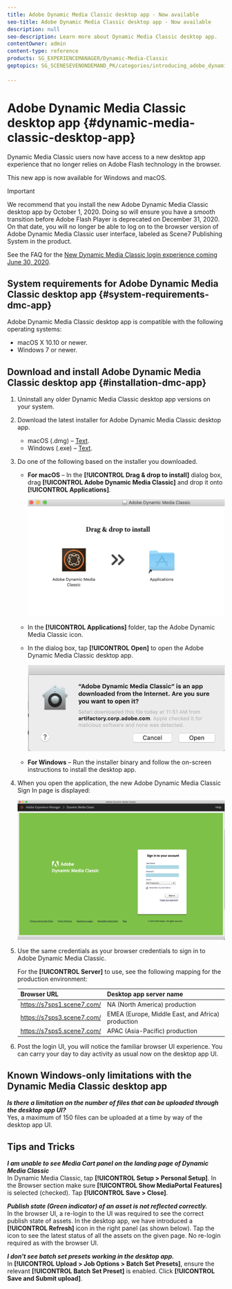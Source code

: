```yaml
---
title: Adobe Dynamic Media Classic desktop app - Now available
seo-title: Adobe Dynamic Media Classic desktop app - Now available
description: null
seo-description: Learn more about Dynamic Media Classic desktop app.
contentOwner: admin
content-type: reference
products: SG_EXPERIENCEMANAGER/Dynamic-Media-Classic
geptopics: SG_SCENESEVENONDEMAND_PK/categories/introducing_adobe_dynamic_media_classic

---
```


# Adobe Dynamic Media Classic desktop app {#dynamic-media-classic-desktop-app}

Dynamic Media Classic users now have access to a new desktop app experience that no longer relies on Adobe Flash technology in the browser. 

This new app is now available for Windows and macOS.

>[!IMPORTANT]
>
>We recommend that you install the new Adobe Dynamic Media Classic desktop app by October 1, 2020. Doing so will ensure you have a smooth transition before Adobe Flash Player is deprecated on December 31, 2020. On that date, you will no longer be able to log on to the browser version of Adobe Dynamic Media Classic user interface, labeled as Scene7 Publishing System in the product.

See the FAQ for the [New Dynamic Media Classic login experience coming June 30, 2020](/help/new-ui-2020.md).

## System requirements for Adobe Dynamic Media Classic desktop app {#system-requirements-dmc-app}

Adobe Dynamic Media Classic desktop app is compatible with the following operating systems:
* macOS X 10.10 or newer.
* Windows 7 or newer.

## Download and install Adobe Dynamic Media Classic desktop app {#installation-dmc-app}

1. Uninstall any older Dynamic Media Classic desktop app versions on your system.

1. Download the latest installer for Adobe Dynamic Media Classic desktop app.

    * macOS (.dmg) &ndash; [Text](link).
    * Windows (.exe) &ndash; [Text](link).

1. Do one of the following based on the installer you downloaded.

    * **For macOS** &ndash; In the **[!UICONTROL Drag & drop to install]** dialog box, drag **[!UICONTROL Adobe Dynamic Media Classic]** and drop it onto **[!UICONTROL Applications]**.

        ![image text](/help/assets/dragondrop-install.png)

    * In the **[!UICONTROL Applications]** folder, tap the Adobe Dynamic Media Classic icon.
    * In the dialog box, tap **[!UICONTROL Open]** to open the Adobe Dynamic Media Classic desktop app.

        ![image text](/help/assets/open-dmclassicapp.png)

    * **For Windows** &ndash; Run the installer binary and follow the on-screen instructions to install the desktop app.

1. When you open the application, the new Adobe Dynamic Media Classic Sign In page is displayed:

    ![image text](/help/assets/dmclassic-login.png)

1. Use the same credentials as your browser credentials to sign in to Adobe Dynamic Media Classic.

    For the **[!UICONTROL Server]** to use, see the following mapping for the production environment:

    | Browser URL | Desktop app server name |
    |---|---|
    | https://s7sps1.scene7.com/ | NA (North America) production |
    | https://s7sps3.scene7.com/ | EMEA (Europe, Middle East, and Africa) production |
    | https://s7sps5.scene7.com/ | APAC (Asia-Pacific) production |
 
1. Post the login UI, you will notice the familiar browser UI experience. You can carry your day to day activity as usual now on the desktop app UI.

## Known Windows-only limitations with the Dynamic Media Classic desktop app 
 
**_Is there a limitation on the number of files that can be uploaded through the desktop app UI?_**<br>Yes, a maximum of 150 files can be uploaded at a time by way of the desktop app UI.
 
## Tips and Tricks 

**_I am unable to see Media Cart panel on the landing page of Dynamic Media Classic_**<br>In Dynamic Media Classic, tap **[!UICONTROL Setup > Personal Setup]**. In the Browser section make sure **[!UICONTROL Show MediaPortal Features]** is selected (checked). Tap **[!UICONTROL Save > Close]**.
 
**_Publish state (Green indicator) of an asset is not reflected correctly._**<br>In the browser UI, a re-login to the UI was required to see the correct publish state of assets. In the desktop app, we have introduced a **[!UICONTROL Refresh]** icon in the right panel (as shown below). Tap the icon to see the latest status of all the assets on the given page. No re-login required as with the browser UI.
 
**_I don't see batch set presets working in the desktop app._**<br>In **[!UICONTROL Upload > Job Options > Batch Set Presets]**, ensure the relevant **[!UICONTROL Batch Set Preset]** is enabled. Click **[!UICONTROL Save and Submit upload]**.
